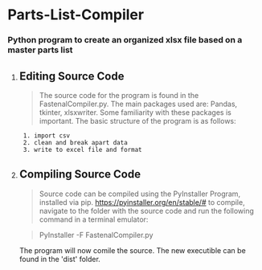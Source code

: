 # Parts-List-Compiler
### Python program to create an organized xlsx file based on a master parts list

1. ## Editing Source Code

    >The source code for the program is found in the FastenalCompiler.py. The main packages used are: Pandas, tkinter, xlsxwriter.
    Some familiarity with these packages is important. The basic structure of the program is as follows:

        1. import csv
        2. clean and break apart data
        3. write to excel file and format

2. ## Compiling Source Code

    >Source code can be compiled using the PyInstaller Program, installed via pip. https://pyinstaller.org/en/stable/#
    to compile, navigate to the folder with the source code and run the following command in a terminal emulator:

    >PyInstaller -F FastenalCompiler.py

    The program will now comile the source. The new executible can be found in the 'dist' folder.